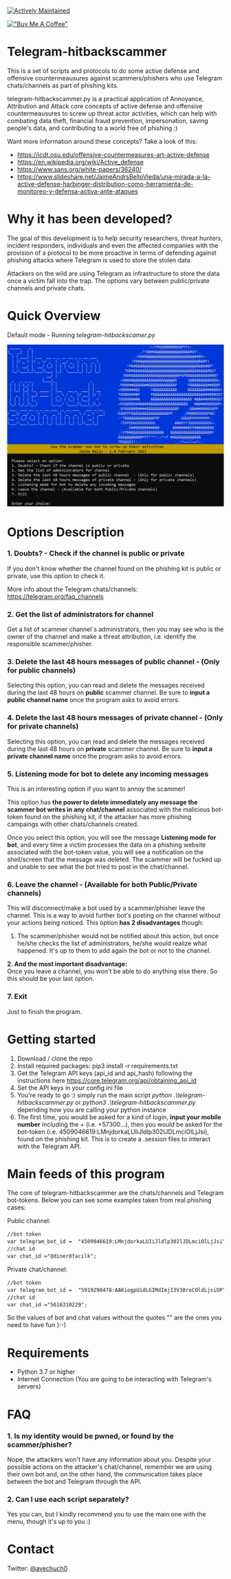 [![Actively Maintained](https://img.shields.io/badge/Maintenance%20Level-Actively%20Maintained-green.svg)](https://gist.github.com/cheerfulstoic/d107229326a01ff0f333a1d3476e068d)

[!["Buy Me A Coffee"](https://www.buymeacoffee.com/assets/img/custom_images/orange_img.png)](https://www.buymeacoffee.com/avechuch0)

# Telegram-hitbackscammer 
This is a set of scripts and protocols to do some active defense and offensive countermeausures against scammers/phishers who use Telegram chats/channels as part of phishing kits.

telegram-hitbackscammer.py is a practical application of Annoyance, Attribution and Attack core concepts of active defense and offensive countermeausures to screw up threat actor activities, which can help with combating data theft, financial fraud prevention, impersonation, saving people's data, and contributing to a world free of phishing :)

Want more information around these concepts? Take a look of this:

* https://icdt.osu.edu/offensive-countermeasures-art-active-defense </br>
* https://en.wikipedia.org/wiki/Active_defense </br>
* https://www.sans.org/white-papers/36240/ </br>
* https://www.slideshare.net/JaimeAndrsBelloVieda/una-mirada-a-la-active-defense-harbinger-distribution-como-herramienta-de-monitoreo-y-defensa-activa-ante-ataques </br>

# Why it has been developed?
The goal of this development is to help security researchers, threat hunters, incident responders, individuals and even the affected companies with the provision of a protocol to be more proactive in terms of defending against phishing attacks where Telegram is used to store the stolen data.

Attackers on the wild are using Telegram as infrastructure to store the data once a victim fall into the trap. The options vary between public/private channels and private chats.

# Quick Overview
Default mode - Running *telegram-hitbackscamer.py*

![pic](https://github.com/avechuch0/telegram-hitbackscammer/blob/main/images/main.png)

# Options Description
### 1. Doubts? - Check if the channel is public or private
If you don't know whether the channel found on the phishing kit is public or private, use this option to check it.

More info about the Telegram chats/channels: https://telegram.org/faq_channels

### 2. Get the list of administrators for channel
Get a list of scammer channel`s administrators, then you may see who is the owner of the channel and make a threat attribution, i.e. identify the responsible scammer/phisher.

### 3. Delete the last 48 hours messages of public channel  - (Only for public channels)
Selecting this option, you can read and delete the messages received during the last 48 hours on **public** scammer channel. Be sure to **input a public channel name** once the program asks to avoid errors.

### 4. Delete the last 48 hours messages of private channel - (Only for private channels)
Selecting this option, you can read and delete the messages received during the last 48 hours on **private** scammer channel. Be sure to **input a private channel name** once the program asks to avoid errors.

### 5. Listening mode for bot to delete any incoming messages
This is an interesting option if you want to annoy the scammer!

This option has **the power to delete immediately any message the scammer bot writes in any chat/channel** associated with the malicious bot-token found on the phishing kit, if the attacker has more phishing campaings with other chats/channels created.

Once you select this option, you will see the message **Listening mode for bot**, and every time a victim processes the data on a phishing website associated with the bot-token value, you will see a notification on the shell/screen that the message was deleted. The scammer will be fucked up and unable to see what the bot tried to post in the chat/channel.

### 6. Leave the channel - (Available for both Public/Private channels)
This will disconnect/make a bot used by a scammer/phisher leave the channel. This is a way to avoid further bot's posting on the channel without your actions being noticed. This option **has 2 disadvantages** though:

1. The scammer/phisher would not be notified about this action, but once he/she checks the list of administrators, he/she would realize what happened. It's up to them to add again the bot or not to the channel.

**2. And the most important disadvantage:** </br> 
Once you leave a channel, you won't be able to do anything else there. So this should be your last option.

### 7. Exit
Just to finish the program.

# Getting started
1. Download / clone the repo
2. Install required packages: pip3 install -r requirements.txt
3. Get the Telegram API keys (api_id and api_hash) following the instructions here https://core.telegram.org/api/obtaining_api_id
4. Set the API keys in your config.ini file
5. You're ready to go :) simply run the main script *python .\telegram-hitbackscammer.py* or *python3 .\telegram-hitbackscammer.py* depending how you are calling your python instance
6. The first time, you would be asked for a kind of login, **input your mobile number** including the + (i.e. +57300...), then you would be asked for the bot-token (i.e. 4509046619:LMnjdorkaLUIiJldlp302lJDLmciOlLjJsi), found on the phishing kit. This is to create a .session files to interact with the Telegram API.

# Main feeds of this program
The core of telegram-hitbackscammer are the chats/channels and Telegram bot-tokens. Below you can see some examples taken from real phishing cases:

Public channel:
```diff
//bot token
var telegram_bot_id =  "4509046619:LMnjdorkaLUIiJldlp302lJDLmciOlLjJsi";
//chat id
var chat_id ="@diner0facilk";
```

Private chat/channel:
```diff
//bot token
var telegram_bot_id =  "5919290478:AAKiogpUidLGIMdImjI3V38roCOldLjsiOP";
//chat id
var chat_id ="5616310229";
```

So the values of bot and chat values without the quotes "" are the ones you need to have fun }:-)

# Requirements
* Python 3.7 or higher
* Internet Connection (You are going to be interacting with Telegram's servers)

# FAQ
<!---
### 1. Why do I have to login with my phone?

To interact with Telegram, you can do it using your own account  or with a bot.

All these scripts use the bot-token of the scammer you found to conduct the activities, the only script which uses your phone login is to read (not delete) the messages of public channels.

Take into account you need your mobile phone also to get an API key from Telegram, otherwise you won't be able to do anything with the API and these scripts.
--->

### 1. Is my identity would be pwned, or found by the scammer/phisher?

Nope, the attackers won't have any information about you. Despite your possible actions on the attacker's chat/channel, remember we are using their own bot and, on the other hand, the communication takes place between the bot and Telegram through the API.

### 2. Can I use each script separately?

Yes you can, but I kindly recommend you to use the main one with the menu, though it's up to you :)

# Contact
Twitter: [@avechuch0](https://twitter.com/avechuch0)
